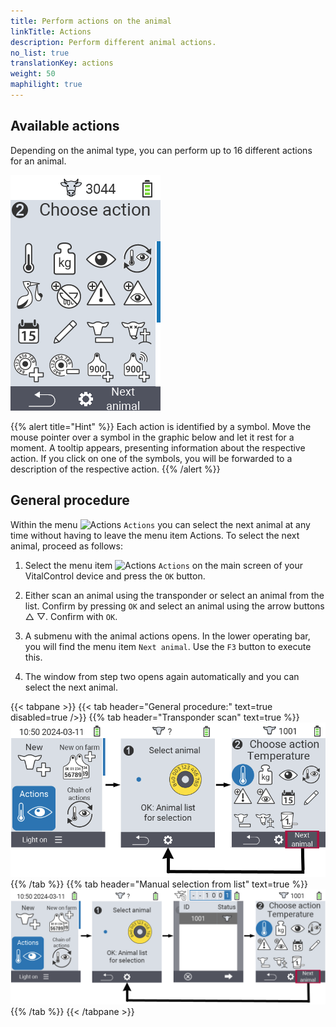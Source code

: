 ```yaml
---
title: Perform actions on the animal
linkTitle: Actions
description: Perform different animal actions.
no_list: true
translationKey: actions
weight: 50
maphilight: true
---
```

## Available actions

Depending on the animal type, you can perform up to 16 different actions for an animal.


<img src="images/menu2.png" alt="VitalControl Actions" title="Actions" usemap="#workmap" class="maphilight" />

<map name="workmap">
  <area shape="rect" coords="3,100,60,165" alt="Temperature" title="Measure fever in your animals&#10;Mouse click: open documentation" href="/en/docs/actions/measure-temperature/">
  <area shape="rect" coords="60,100,118,165" alt="Weighing" title="Record the weight of your animals&#10;Mouse click: open documentation" href="/en/docs/actions/record-weight/">
  <area shape="rect" coords="118,100,174,165" alt="Rating" title="Rate your animals&#10;Mouse click: open documentation" href="/en/docs/actions/rating/">
  <area shape="rect" coords="174,100,230,165" alt="Chain of actions" title="Applying and setting the chain of action&#10;Mouse click: open documentation" href="/en/docs/chain-of-actions/">
   <area shape="rect" coords="3,165,60,225" alt="Calving" title="Register a calving&#10;Mouse click: open documentation" href="/en/docs/actions/calving/">
   <area shape="rect" coords="60,165,120,225" alt="Dry off" title=" Dry off a cow or add her to the fresh cows list&#10;Mouse click: open documentation" href="/en/docs/actions/dry-off/">
   <area shape="rect" coords="120,165,175,225" alt="Alarm" title="Add and remove animals from the alarm list&#10;Mouse click: open documentation" href="/en/docs/actions/alarm/">
   <area shape="rect" coords="175,165,230,225" alt="On watch" title="Put animals on the on-watch list or remove them&#10;Mouse click: open documentation" href="/en/docs/actions/on-watch/">
   <area shape="rect" coords="3,225,60,280" alt="Animal history" title="View an animal’s history&#10;Mouse click: open documentation" href="/en/docs/actions/animal-history/">
   <area shape="rect" coords="60,225,120,280" alt="Edit" title="Edit data of the selected animal&#10;Mouse click: open documentation" href="/en/docs/actions/edit/">
   <area shape="rect" coords="120,225,175,280" alt="Unregister" title="Unregister an animal&#10;Mouse click: open documentation" href="/en/docs/actions/unregister/">
   <area shape="rect" coords="175,225,230,280" alt="Animal loss" title="Register an animal loss&#10;Mouse click: open documentation" href="/en/docs/actions/animal-loss/">
   <area shape="rect" coords="3,280,60,337" alt="Link transponder" title="Assign a transponder to an animal&#10;Mouse click: open documentation" href="/en/docs/actions/link-transponder/">
   <area shape="rect" coords="55,280,120,337" alt="Unlink transponder" title="Remove the transponder link to an animal&#10;Mouse click: open documentation" href="/en/docs/actions/unlink-transponder/">
   <area shape="rect" coords="120,280,175,337" alt="Link animal ID manually" title="Assign a national animal ID to an animal that does not have a national animal ID&#10;Mouse click: open documentation" href="/en/docs/actions/link-animal-id/#link-animal-id">
   <area shape="rect" coords="175,280,230,337" alt="Link animal ID with scan" title="Assign a national animal ID to an animal that does not have a national animal ID&#10;Mouse click: open documentation" href="/en/docs/actions/link-animal-id/#link-animal-id-with-electronic-ear-tag-scan">

   <area shape="rect" coords="2,340,100,375" alt="Back" title="Jump back one level" href="/en/docs/menu/mainmenu/">
   <area shape="rect" coords="100,340,140,375" alt="Settings" title="Call up the settings&#10;Mouse click: to the documentation" href="/en/docs/actions/settings/">
   <area shape="rect" coords="140,340,238,375" alt="Next animal" title="Select the next animal&#10;Mouse click: to the documentation" href="/en/docs/actions/#general-procedure">
</map>

{{% alert title="Hint" %}}
Each action is identified by a symbol. Move the mouse pointer over a symbol in the graphic below and let it rest for a moment. A tooltip appears, presenting information about the respective action. If you click on one of the symbols, you will be forwarded to a description of the respective action.
{{% /alert %}}

## General procedure

Within the menu  <img src="/icons/actions.svg" width="40" align="bottom" alt="Actions" /> `Actions` you can select the next animal at any time without having to leave the menu item Actions. To select the next animal, proceed as follows:

1. Select the menu item  <img src="/icons/actions.svg" width="40" align="bottom" alt="Actions" /> `Actions` on the main screen of your VitalControl device and press the `OK` button.

2. Either scan an animal using the transponder or select an animal from the list. Confirm by pressing `OK` and select an animal using the arrow buttons △ ▽. Confirm with `OK`.

3. A submenu with the animal actions opens. In the lower operating bar, you will find the menu item `Next animal`. Use the `F3` button to execute this.

4. The window from step two opens again automatically and you can select the next animal.

{{< tabpane >}}
{{< tab header="General procedure:" text=true disabled=true />}}
{{% tab header="Transponder scan" text=true %}}
 ![VitalControl: Menu Actions General procedure](images/naechstestier2.png "General procedure")
{{% /tab %}}
{{% tab header="Manual selection from list" text=true %}}
 ![VitalControl: Menu Actions General procedure](images/naechstestier.png "General procedure")
{{% /tab %}}
{{< /tabpane >}}
